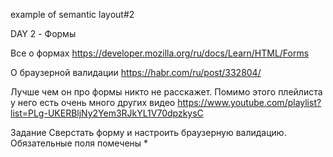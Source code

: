 example of semantic layout#2

DAY 2 - Формы

Все о формах
https://developer.mozilla.org/ru/docs/Learn/HTML/Forms

О браузерной валидации
https://habr.com/ru/post/332804/

Лучше чем он про формы никто не расскажет. Помимо этого плейлиста у него есть очень много других видео
https://www.youtube.com/playlist?list=PLg-UKERBljNy2Yem3RJkYL1V70dpzkysC


Задание
Сверстать форму и настроить браузерную валидацию. Обязательные поля помечены *
